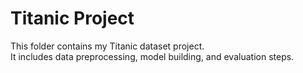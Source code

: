 # Titanic Project  

This folder contains my Titanic dataset project.  
It includes data preprocessing, model building, and evaluation steps.  

